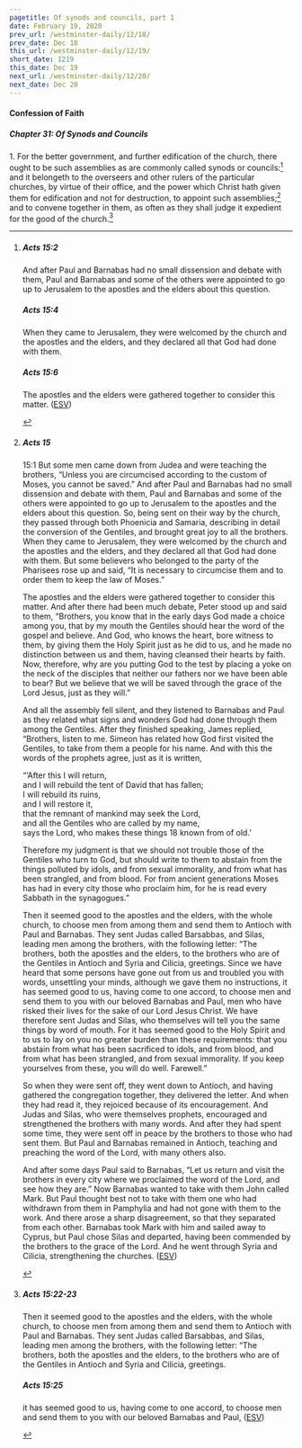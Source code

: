 ```yaml
---
pagetitle: Of synods and councils, part 1
date: February 19, 2020
prev_url: /westminster-daily/12/18/
prev_date: Dec 18
this_url: /westminster-daily/12/19/
short_date: 1219
this_date: Dec 19
next_url: /westminster-daily/12/20/
next_date: Dec 20
---
```


#### Confession of Faith

##### Chapter 31: Of Synods and Councils

1\. For the better government, and further edification of the church, there ought to be such assemblies as are commonly called synods or councils:[^fnref:wcf1] and it belongeth to the overseers and other rulers of the particular churches, by virtue of their office, and the power which Christ hath given them for edification and not for destruction, to appoint such assemblies;[^fnref:wcf2] and to convene together in them, as often as they shall judge it expedient for the good of the church.[^fnref:wcf3]

[^fnref:wcf1]: <div class="esv"><h5>Acts 15:2</h5> <div class="esv-text"><p id="p44015002.01-1">And after Paul and Barnabas had no small dissension and debate with them, Paul and Barnabas and some of the others were appointed to go up to Jerusalem to the apostles and the elders about this question.</p> </div><h5>Acts 15:4</h5> <div class="esv-text"><p id="p44015004.01-2">When they came to Jerusalem, they were welcomed by the church and the apostles and the elders, and they declared all that God had done with them.</p> </div><h5>Acts 15:6</h5> <div class="esv-text"><p id="p44015006.01-3">The apostles and the elders were gathered together to consider this matter.  (<a href="http://www.esv.org" class="copyright">ESV</a>)</p> </div> </div>

[^fnref:wcf2]: <div class="esv"><h5>Acts 15</h5> <div class="esv-text"> <p id="p44015001.04-1"><span class="chapter-num" id="v44015001-1">15:1&nbsp;</span>But some men came down from Judea and were teaching the brothers, &#8220;Unless you are circumcised according to the custom of Moses, you cannot be saved.&#8221; And after Paul and Barnabas had no small dissension and debate with them, Paul and Barnabas and some of the others were appointed to go up to Jerusalem to the apostles and the elders about this question. So, being sent on their way by the church, they passed through both Phoenicia and Samaria, describing in detail the conversion of the Gentiles, and brought great joy to all the brothers. When they came to Jerusalem, they were welcomed by the church and the apostles and the elders, and they declared all that God had done with them. But some believers who belonged to the party of the Pharisees rose up and said, &#8220;It is necessary to circumcise them and to order them to keep the law of Moses.&#8221;</p>  <p id="p44015006.01-1">The apostles and the elders were gathered together to consider this matter. And after there had been much debate, Peter stood up and said to them, &#8220;Brothers, you know that in the early days God made a choice among you, that by my mouth the Gentiles should hear the word of the gospel and believe. And God, who knows the heart, bore witness to them, by giving them the Holy Spirit just as he did to us, and he made no distinction between us and them, having cleansed their hearts by faith. Now, therefore, why are you putting God to the test by placing a yoke on the neck of the disciples that neither our fathers nor we have been able to bear? But we believe that we will be saved through the grace of the Lord Jesus, just as they will.&#8221;</p>  <p id="p44015012.01-1">And all the assembly fell silent, and they listened to Barnabas and Paul as they related what signs and wonders God had done through them among the Gentiles. After they finished speaking, James replied, &#8220;Brothers, listen to me. Simeon has related how God first visited the Gentiles, to take from them a people for his name. And with this the words of the prophets agree, just as it is written,</p>  <div class="block-indent"> <p class="line-group" id="p44015016.01-1">&#8220;&#8216;After this I will return,<br /> and I will rebuild the tent of David that has fallen;<br /> I will rebuild its ruins,<br /> <span class="indent"></span> and I will restore it,<br />  that the remnant of mankind may seek the Lord,<br /> <span class="indent"></span>and all the Gentiles who are called by my name,<br /> <span class="indent"></span> says the Lord, who makes these things <span class="verse-num inline" id="v44015018-1">18&nbsp;</span>known from of old.&#8217;</p> </div>  <p class="same-paragraph" id="p44015019.01-1">Therefore my judgment is that we should not trouble those of the Gentiles who turn to God, but should write to them to abstain from the things polluted by idols, and from sexual immorality, and from what has been strangled, and from blood. For from ancient generations Moses has had in every city those who proclaim him, for he is read every Sabbath in the synagogues.&#8221;</p>   <p id="p44015022.07-1">Then it seemed good to the apostles and the elders, with the whole church, to choose men from among them and send them to Antioch with Paul and Barnabas. They sent Judas called Barsabbas, and Silas, leading men among the brothers, with the following letter: &#8220;The brothers, both the apostles and the elders, to the brothers who are of the Gentiles in Antioch and Syria and Cilicia, greetings. Since we have heard that some persons have gone out from us and troubled you with words, unsettling your minds, although we gave them no instructions, it has seemed good to us, having come to one accord, to choose men and send them to you with our beloved Barnabas and Paul, men who have risked their lives for the sake of our Lord Jesus Christ. We have therefore sent Judas and Silas, who themselves will tell you the same things by word of mouth. For it has seemed good to the Holy Spirit and to us to lay on you no greater burden than these requirements: that you abstain from what has been sacrificed to idols, and from blood, and from what has been strangled, and from sexual immorality. If you keep yourselves from these, you will do well. Farewell.&#8221;</p>  <p id="p44015030.01-1">So when they were sent off, they went down to Antioch, and having gathered the congregation together, they delivered the letter. And when they had read it, they rejoiced because of its encouragement. And Judas and Silas, who were themselves prophets, encouraged and strengthened the brothers with many words. And after they had spent some time, they were sent off in peace by the brothers to those who had sent them. But Paul and Barnabas remained in Antioch, teaching and preaching the word of the Lord, with many others also.</p>   <p id="p44015036.05-1">And after some days Paul said to Barnabas, &#8220;Let us return and visit the brothers in every city where we proclaimed the word of the Lord, and see how they are.&#8221; Now Barnabas wanted to take with them John called Mark. But Paul thought best not to take with them one who had withdrawn from them in Pamphylia and had not gone with them to the work. And there arose a sharp disagreement, so that they separated from each other. Barnabas took Mark with him and sailed away to Cyprus, but Paul chose Silas and departed, having been commended by the brothers to the grace of the Lord. And he went through Syria and Cilicia, strengthening the churches.  (<a href="http://www.esv.org" class="copyright">ESV</a>)</p> </div> </div>

[^fnref:wcf3]: <div class="esv"><h5>Acts 15:22-23</h5> <div class="esv-text"> <p id="p44015022.07-1">Then it seemed good to the apostles and the elders, with the whole church, to choose men from among them and send them to Antioch with Paul and Barnabas. They sent Judas called Barsabbas, and Silas, leading men among the brothers, with the following letter: &#8220;The brothers, both the apostles and the elders, to the brothers who are of the Gentiles in Antioch and Syria and Cilicia, greetings.</p> </div><h5>Acts 15:25</h5> <div class="esv-text"><p id="p44015025.01-2">it has seemed good to us, having come to one accord, to choose men and send them to you with our beloved Barnabas and Paul,  (<a href="http://www.esv.org" class="copyright">ESV</a>)</p> </div> </div>

